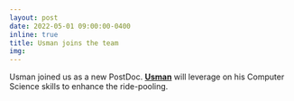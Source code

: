 ```yaml
---
layout: post
date: 2022-05-01 09:00:00-0400
inline: true
title: Usman joins the team
img:
---
```


Usman joined us as a new PostDoc. [**Usman**](https://rafal-kucharski.u.matinf.uj.edu.pl/research/usman_akhtar/) will leverage on his Computer Science skills to enhance the ride-pooling.
